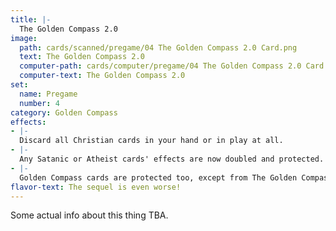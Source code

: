 ```yaml
---
title: |-
  The Golden Compass 2.0
image: 
  path: cards/scanned/pregame/04 The Golden Compass 2.0 Card.png
  text: The Golden Compass 2.0
  computer-path: cards/computer/pregame/04 The Golden Compass 2.0 Card.png
  computer-text: The Golden Compass 2.0
set:
  name: Pregame
  number: 4
category: Golden Compass
effects: 
- |-
  Discard all Christian cards in your hand or in play at all.
- |-
  Any Satanic or Atheist cards' effects are now doubled and protected.
- |-
  Golden Compass cards are protected too, except from The Golden Compass 3.0.
flavor-text: The sequel is even worse!
---
```

Some actual info about this thing TBA.
